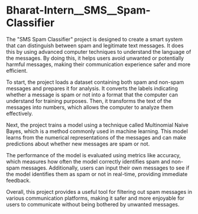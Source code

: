 # Bharat-Intern__SMS__Spam-Classifier
The "SMS Spam Classifier" project is designed to create a smart system that can distinguish between spam and legitimate text messages. It does this by using advanced computer techniques to understand the language of the messages. By doing this, it helps users avoid unwanted or potentially harmful messages, making their communication experience safer and more efficient.

To start, the project loads a dataset containing both spam and non-spam messages and prepares it for analysis. It converts the labels indicating whether a message is spam or not into a format that the computer can understand for training purposes. Then, it transforms the text of the messages into numbers, which allows the computer to analyze them effectively.

Next, the project trains a model using a technique called Multinomial Naive Bayes, which is a method commonly used in machine learning. This model learns from the numerical representations of the messages and can make predictions about whether new messages are spam or not.

The performance of the model is evaluated using metrics like accuracy, which measures how often the model correctly identifies spam and non-spam messages. Additionally, users can input their own messages to see if the model identifies them as spam or not in real-time, providing immediate feedback.

Overall, this project provides a useful tool for filtering out spam messages in various communication platforms, making it safer and more enjoyable for users to communicate without being bothered by unwanted messages.
